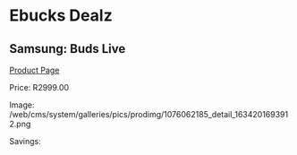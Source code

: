 
# Ebucks Dealz
## Samsung: Buds Live
[Product Page](https://www.ebucks.com/web/shop/productSelected.do?prodId=1076062185&catId=1083262740)

Price: R2999.00

Image: /web/cms/system/galleries/pics/prodimg/1076062185_detail_1634201693912.png

Savings: 


	